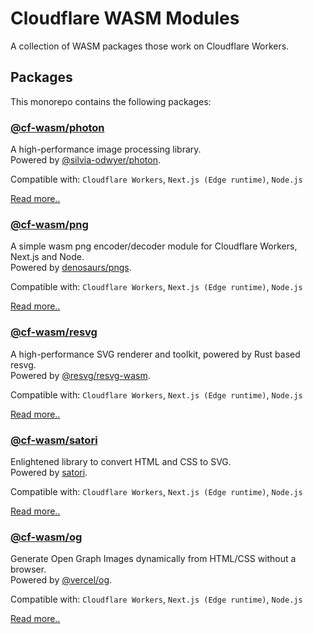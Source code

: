 # Cloudflare WASM Modules

A collection of WASM packages those work on Cloudflare Workers.

## Packages

This monorepo contains the following packages:

### [@cf-wasm/photon](https://www.npmjs.com/package/@cf-wasm/photon)

A high-performance image processing library.  
Powered by [@silvia-odwyer/photon](https://www.npmjs.com/package/@silvia-odwyer/photon).  

Compatible with: `Cloudflare Workers`, `Next.js (Edge runtime)`, `Node.js`  

[Read more..](/packages/photon/README.md)

### [@cf-wasm/png](https://www.npmjs.com/package/@cf-wasm/png)

A simple wasm png encoder/decoder module for Cloudflare Workers, Next.js and Node.  
Powered by [denosaurs/pngs](https://github.com/denosaurs/pngs).  

Compatible with: `Cloudflare Workers`, `Next.js (Edge runtime)`, `Node.js`  

[Read more..](/packages/png/README.md)

### [@cf-wasm/resvg](https://www.npmjs.com/package/@cf-wasm/resvg)

A high-performance SVG renderer and toolkit, powered by Rust based resvg.  
Powered by [@resvg/resvg-wasm](https://www.npmjs.com/package/@resvg/resvg-wasm).  

Compatible with: `Cloudflare Workers`, `Next.js (Edge runtime)`, `Node.js`  

[Read more..](/packages/resvg/README.md)

### [@cf-wasm/satori](https://www.npmjs.com/package/@cf-wasm/satori)

Enlightened library to convert HTML and CSS to SVG.  
Powered by [satori](https://www.npmjs.com/package/satori).  

Compatible with: `Cloudflare Workers`, `Next.js (Edge runtime)`, `Node.js`  

[Read more..](/packages/satori/README.md)

### [@cf-wasm/og](https://www.npmjs.com/package/@cf-wasm/og)

Generate Open Graph Images dynamically from HTML/CSS without a browser.  
Powered by [@vercel/og](https://www.npmjs.com/package/@vercel/og).  

Compatible with: `Cloudflare Workers`, `Next.js (Edge runtime)`, `Node.js`  

[Read more..](/packages/og/README.md)
